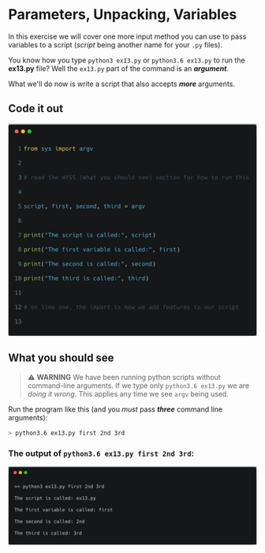 # Parameters, Unpacking, Variables

In this exercise we will cover one more input method you can use to pass variables to a script
(_script_ being another name for your `.py` files).

You know how you type `python3 ex13.py` or `python3.6 ex13.py` to run the **ex13.py** file?
Well  the `ex13.py` part of the command is an _**argument**_.

What we'll do now is write a script that also accepts _**more**_ arguments.

## Code it out

![ex13.py](../assets/ex13/ex13.png)

## What you should see

> ⚠️ **WARNING**️️️️️️ We have been running python scripts without command-line arguments. If we type only `python3.6 ex13.py` we are _doing it wrong_. This applies any time we see `argv` being used.

Run the program like this (and you _must_ pass _**three**_ command line arguments):

```bash
> python3.6 ex13.py first 2nd 3rd
```

### The output of `python3.6 ex13.py first 2nd 3rd`:

![ex13.py output](../assets/ex13/bash13.png)